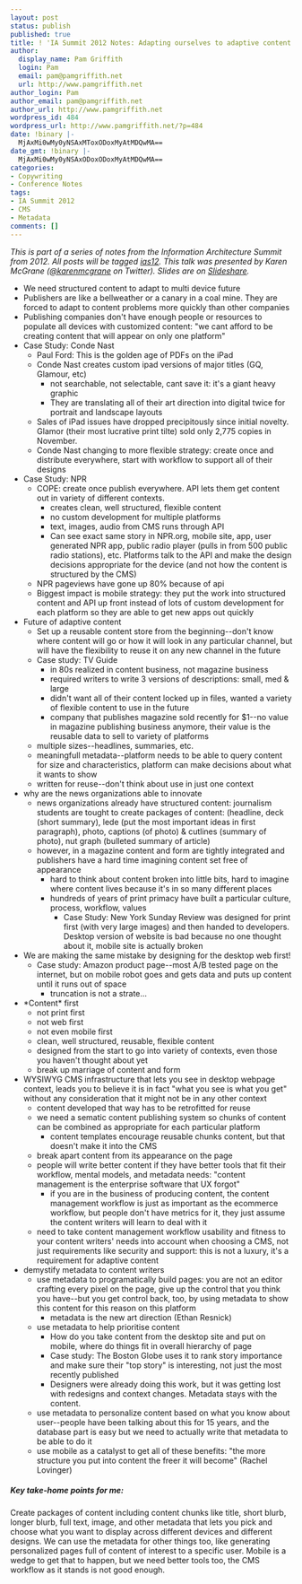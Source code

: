 ```yaml
---
layout: post
status: publish
published: true
title: ! 'IA Summit 2012 Notes: Adapting ourselves to adaptive content'
author:
  display_name: Pam Griffith
  login: Pam
  email: pam@pamgriffith.net
  url: http://www.pamgriffith.net
author_login: Pam
author_email: pam@pamgriffith.net
author_url: http://www.pamgriffith.net
wordpress_id: 484
wordpress_url: http://www.pamgriffith.net/?p=484
date: !binary |-
  MjAxMi0wMy0yNSAxMToxODoxMyAtMDQwMA==
date_gmt: !binary |-
  MjAxMi0wMy0yNSAxODoxODoxMyAtMDQwMA==
categories:
- Copywriting
- Conference Notes
tags:
- IA Summit 2012
- CMS
- Metadata
comments: []
---
```

<p><em>This is part of a series of notes from the Information Architecture Summit from 2012. All posts will be tagged <a href="http://www.pamgriffith.net/blog/tag/ias12">ias12</a>. This talk was presented by Karen McGrane (<a href="https://twitter.com/#!/@karenmcgrane">@karenmcgrane</a> on Twitter). Slides are on <a href="http://www.slideshare.net/KMcGrane/adapting-ourselves-to-adaptive-content-12133365">Slideshare</a>.</em></p>
<ul>
<li>We need structured content to adapt to multi device future</li>
<li>Publishers are like a bellweather or a canary in a coal mine. They are forced to adapt to content problems more quickly than other companies</li>
<li>Publishing companies don't have enough people or resources to populate all devices with customized content: "we cant afford to be creating content that will appear on only one platform"</li>
<li>Case Study: Conde Nast
<ul>
<li>Paul Ford: This is the golden age of PDFs on the iPad</li>
<li>Conde Nast creates custom ipad versions of major titles (GQ, Glamour, etc)
<ul>
<li>not searchable, not selectable, cant save it: it's a giant heavy graphic</li>
<li>They are translating all of their art direction into digital twice for portrait and landscape layouts</li>
</ul>
</li>
<li>Sales of iPad issues have dropped precipitously since initial novelty. Glamor (their most lucrative print tilte) sold only 2,775 copies in November.</li>
<li>Conde Nast changing to more flexible strategy: create once and distribute everywhere, start with workflow to support all of their designs</li>
</ul>
</li>
<li>Case Study: NPR
<ul>
<li>COPE: create once publish everywhere. API lets them get content out in variety of different contexts.
<ul>
<li>creates clean, well structured, flexible content</li>
<li>no custom development for multiple platforms</li>
<li>text, images, audio from CMS runs through API</li>
<li>Can see exact same story in NPR.org, mobile site, app, user generated NPR app, public radio player (pulls in from 500 public radio stations), etc. Platforms talk to the API and make the design decisions appropriate for the device (and not how the content is structured by the CMS)</li>
</ul>
</li>
<li>NPR pageviews have gone up 80% because of api</li>
<li>Biggest impact is mobile strategy: they put the work into structured content and API up front instead of lots of custom development for each platform so they are able to get new apps out quickly</li>
</ul>
</li>
<li>Future of adaptive content
<ul>
<li>Set up a reusable content store from the beginning--don't know where content will go or how it will look in any particular channel, but will have the flexibility to reuse it on any new channel in the future</li>
<li>Case study: TV Guide
<ul>
<li>in 80s realized in content business, not magazine business</li>
<li>required writers to write 3 versions of descriptions: small, med &amp; large</li>
<li>didn't want all of their content locked up in files, wanted a variety of flexible content to use in the future</li>
<li>company that publishes magazine sold recently for $1--no value in magazine publishing business anymore, their value is the reusable data to sell to variety of platforms</li>
</ul>
</li>
<li>multiple sizes--headlines, summaries, etc.</li>
<li>meaningfull metadata--platform needs to be able to query content for size and characteristics, platform can make decisions about what it wants to show</li>
<li>written for reuse--don't think about use in just one context</li>
</ul>
</li>
<li>why are the news organizations able to innovate
<ul>
<li>news organizations already have structured content: journalism students are tought to create packages of content: (headline, deck (short summary), lede (put the most important ideas in first paragraph), photo, captions (of photo) &amp; cutlines (summary of photo), nut graph (bulleted summary of article)</li>
<li>however, in a magazine content and form are tightly integrated and publishers have a hard time imagining content set free of appearance
<ul>
<li>hard to think about content broken into little bits, hard to imagine where content lives because it's in so many different places</li>
<li>hundreds of years of print primacy have built a particular culture, process, workflow, values
<ul>
<li>Case Study: New York Sunday Review was designed for print first (with very large images) and then handed to developers. Desktop version of website is bad because no one thought about it, mobile site is actually broken</li>
</ul>
</li>
</ul>
</li>
</ul>
</li>
<li>We are making the same mistake by designing for the desktop web first!
<ul>
<li>Case study: Amazon product page--most A/B tested page on the internet, but on mobile robot goes and gets data and puts up content until it runs out of space
<ul>
<li>truncation is not a strate...</li>
</ul>
</li>
</ul>
</li>
<li>*Content* first
<ul>
<li>not print first</li>
<li>not web first</li>
<li>not even mobile first</li>
<li>clean, well structured, reusable, flexible content</li>
<li>designed from the start to go into variety of contexts, even those you haven't thought about yet</li>
<li>break up marriage of content and form</li>
</ul>
</li>
<li>WYSIWYG CMS infrastructure that lets you see in desktop webpage context, leads you to believe it is in fact "what you see is what you get" without any consideration that it might not be in any other context
<ul>
<li>content developed that way has to be retrofitted for reuse</li>
<li>we need a sematic content publishing system so chunks of content can be combined as appropriate for each particular platform
<ul>
<li>content templates encourage reusable chunks content, but that doesn't make it into the CMS</li>
</ul>
</li>
<li>break apart content from its appearance on the page</li>
<li>people will write better content if they have better tools that fit their workflow, mental models, and metadata needs: "content management is the enterprise software that UX forgot"
<ul>
<li>if you are in the business of producing content, the content management workflow is just as important as the ecommerce workflow, but people don't have metrics for it, they just assume the content writers will learn to deal with it</li>
</ul>
</li>
<li>need to take content management workflow usability and fitness to your content writers' needs into account when choosing a CMS, not just requirements like security and support: this is not a luxury, it's a requirement for adaptive content</li>
</ul>
</li>
<li>demystify metadata to content writers
<ul>
<li>use metadata to programatically build pages: you are not an editor crafting every pixel on the page, give up the control that you think you have--but you get control back, too, by using metadata to show this content for this reason on this platform
<ul>
<li>metadata is the new art direction (Ethan Resnick)</li>
</ul>
</li>
<li>use metadata to help prioritise content
<ul>
<li>How do you take content from the desktop site and put on mobile, where do things fit in overall hierarchy of page</li>
<li>Case study: The Boston Globe uses it to rank story importance and make sure their "top story" is interesting, not just the most recently published</li>
<li>Designers were already doing this work, but it was getting lost with redesigns and context changes. Metadata stays with the content.</li>
</ul>
</li>
<li>use metadata to personalize content based on what you know about user--people have been talking about this for 15 years, and the database part is easy but we need to actually write that metadata to be able to do it</li>
<li>use mobile as a catalyst to get all of these benefits: "the more structure you put into content the freer it will become" (Rachel Lovinger)</li>
</ul>
</li>
</ul>
<h5>Key take-home points for me:</h5>
<p>Create packages of content including content chunks like title, short blurb, longer blurb, full text, image, and other metadata that lets you pick and choose what you want to display across different devices and different designs. We can use the metadata for other things too, like generating personalized pages full of content of interest to a specific user. Mobile is a wedge to get that to happen, but we need better tools too, the CMS workflow as it stands is not good enough.</p>
